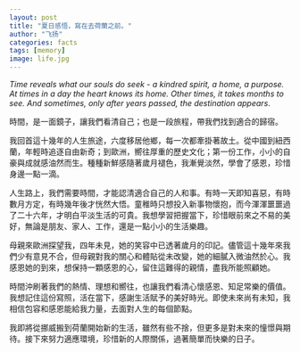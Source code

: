 ```yaml
---
layout: post
title: "夏日感悟，寫在去荷蘭之前。"
author: "飞扬"
categories: facts
tags: [memory]
image: life.jpg
---
```


<em>Time reveals what our souls do seek - a kindred spirit, a home, a purpose. At times in a day the heart knows its home. Other times, it takes months to see. And sometimes, only after years passed, the destination appears</em>.

時間，是一面鏡子，讓我們看清自己；也是一段旅程，帶我們找到適合的歸宿。

我回首這十幾年的人生旅途，六度移居他鄉，每一次都牽掛著故土。從中國到紐西蘭，年輕時追逐自由新奇；到歐洲，嚮往厚重的歷史文化；第一份工作，小小的自豪與成就感油然而生。種種新鮮感隨著歲月褪色，我漸覺淡然，學會了感恩，珍惜身邊一點一滴。

人生路上，我們需要時間，才能認清適合自己的人和事。有時一天即知喜惡，有時數月方定，有時幾年後才恍然大悟。童稚時只想投入新事物懷抱，而今渾渾噩噩過了二十六年，才明白平淡生活的可貴。我想學習把握當下，珍惜眼前來之不易的美好，無論是朋友、家人、工作，還是一點小小的生活樂趣。

母親來歐洲探望我，四年未見，她的笑容中已透著歲月的印記。儘管這十幾年來我們少有意見不合，但母親對我的關心和體貼從未改變，她的細膩入微油然於心。我感恩她的到來，想保持一顆感恩的心，留住這難得的親情，盡我所能照顧她。

時間沖刷著我們的熱情、理想和嚮往，也讓我們看清心懷感恩、知足常樂的價值。我想記住這份寫照，活在當下，感謝生活賦予的美好時光。即使未來尚有未知，我相信包容和感恩能給我力量，去面對人生的每個節點。

我即將從挪威搬到荷蘭開始新的生活，雖然有些不捨，但更多是對未來的憧憬與期待。接下來努力適應環境，珍惜新的人際關係，過著簡單而快樂的日子。